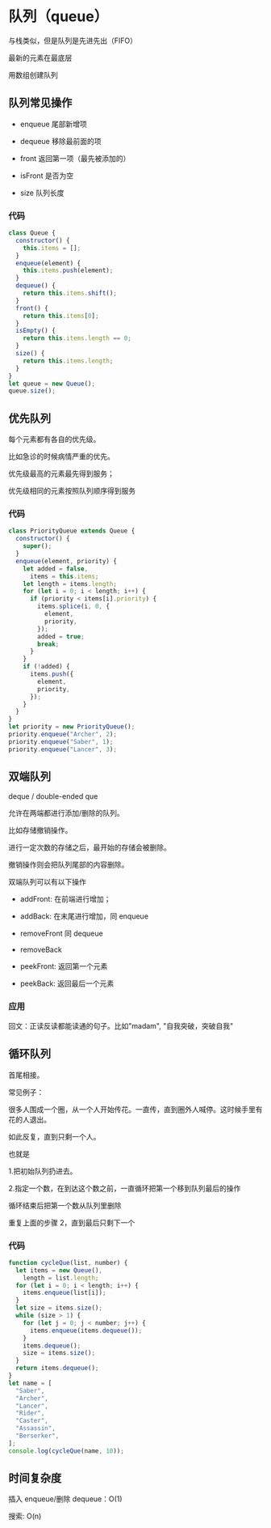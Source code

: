 # 队列（queue）

与栈类似，但是队列是先进先出（FIFO）

最新的元素在最底层

用数组创建队列

## 队列常见操作

- enqueue 尾部新增项

- dequeue 移除最前面的项

- front 返回第一项（最先被添加的）

- isFront 是否为空

- size 队列长度

### 代码

```js
class Queue {
  constructor() {
    this.items = [];
  }
  enqueue(element) {
    this.items.push(element);
  }
  dequeue() {
    return this.items.shift();
  }
  front() {
    return this.items[0];
  }
  isEmpty() {
    return this.items.length == 0;
  }
  size() {
    return this.items.length;
  }
}
let queue = new Queue();
queue.size();
```

## 优先队列

每个元素都有各自的优先级。

比如急诊的时候病情严重的优先。

优先级最高的元素最先得到服务；

优先级相同的元素按照队列顺序得到服务

### 代码

```js
class PriorityQueue extends Queue {
  constructor() {
    super();
  }
  enqueue(element, priority) {
    let added = false,
      items = this.items;
    let length = items.length;
    for (let i = 0; i < length; i++) {
      if (priority < items[i].priority) {
        items.splice(i, 0, {
          element,
          priority,
        });
        added = true;
        break;
      }
    }
    if (!added) {
      items.push({
        element,
        priority,
      });
    }
  }
}
let priority = new PriorityQueue();
priority.enqueue("Archer", 2);
priority.enqueue("Saber", 1);
priority.enqueue("Lancer", 3);
```

## 双端队列

deque / double-ended que

允许在两端都进行添加/删除的队列。

比如存储撤销操作。

进行一定次数的存储之后，最开始的存储会被删除。

撤销操作则会把队列尾部的内容删除。

双端队列可以有以下操作

- addFront: 在前端进行增加；

- addBack: 在末尾进行增加，同 enqueue

- removeFront 同 dequeue

- removeBack

- peekFront: 返回第一个元素

- peekBack: 返回最后一个元素

### 应用

回文：正读反读都能读通的句子。比如"madam", "自我突破，突破自我"

## 循环队列

首尾相接。

常见例子：

很多人围成一个圈，从一个人开始传花。一直传，直到圈外人喊停。这时候手里有花的人退出。

如此反复，直到只剩一个人。

也就是

1.把初始队列扔进去。

2.指定一个数，在到达这个数之前，一直循环把第一个移到队列最后的操作

循环结束后把第一个数从队列里删除

重复上面的步骤 2，直到最后只剩下一个

### 代码

```js
function cycleQue(list, number) {
  let items = new Queue(),
    length = list.length;
  for (let i = 0; i < length; i++) {
    items.enqueue(list[i]);
  }
  let size = items.size();
  while (size > 1) {
    for (let j = 0; j < number; j++) {
      items.enqueue(items.dequeue());
    }
    items.dequeue();
    size = items.size();
  }
  return items.dequeue();
}
let name = [
  "Saber",
  "Archer",
  "Lancer",
  "Rider",
  "Caster",
  "Assassin",
  "Berserker",
];
console.log(cycleQue(name, 10));
```

## 时间复杂度

插入 enqueue/删除 dequeue：O(1)

搜索: O(n)
